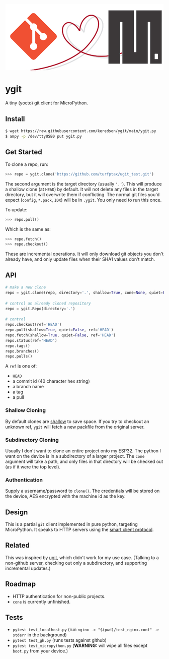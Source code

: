 ![header](misc/header.png)

# ygit
A tiny (yocto) git client for MicroPython.

## Install
```bash
$ wget https://raw.githubusercontent.com/keredson/ygit/main/ygit.py
$ ampy -p /dev/ttyUSB0 put ygit.py
```

## Get Started
To clone a repo, run:
```python
>>> repo = ygit.clone('https://github.com/turfptax/ugit_test.git')
```
The second argument is the target directory (usually `'.'`).  This will produce a shallow clone (at `HEAD`) by default.  It will not delete any files in the target directory, but it will overwrite them if conflicting.  The normal git files you'd expect (`config`, `*.pack`, `IDX`) will be in `.ygit`.  You only need to run this once.

To update:
```python
>>> repo.pull()
```
Which is the same as:
```python
>>> repo.fetch()
>>> repo.checkout()
```
These are incremental operations.  It will only download git objects you don't already have, and only update files when their SHA1 values don't match.

## API
```python
# make a new clone
repo = ygit.clone(repo, directory='.', shallow=True, cone=None, quiet=False, ref='HEAD', username=None, password=None)

# control an already cloned repository
repo = ygit.Repo(directory='.')

# control
repo.checkout(ref='HEAD')
repo.pull(shallow=True, quiet=False, ref='HEAD')
repo.fetch(shallow=True, quiet=False, ref='HEAD')
repo.status(ref='HEAD')
repo.tags()
repo.branches()
repo.pulls()
```
A `ref` is one of: 
- `HEAD`
- a commit id (40 character hex string)
- a branch name
- a tag
- a pull

### Shallow Cloning
By default clones are [shallow](https://github.blog/2020-12-21-get-up-to-speed-with-partial-clone-and-shallow-clone/) to
save space.  If you try to checkout an unknown ref, `ygit` will fetch a new packfile from the original server.


### Subdirectory Cloning
Usually I don't want to clone an entire project onto my ESP32.  The python I want on the device is in a subdirectory of a larger project.  The `cone` argument will take a path, and only files in that directory will be checked out (as if it were the top level).

### Authentication
Supply a username/password to `clone()`.  The credentials will be stored on the device, AES encrypted with the machine id as the key.

## Design
This is a partial `git` client implemented in pure python, targeting MicroPython.   It speaks to HTTP servers using the [smart client protocol](https://www.git-scm.com/docs/http-protocol).

## Related
This was inspired by [ugit](https://github.com/turfptax/ugit), which didn't work for my use case.  (Talking to a non-github server, checking out only a subdirectory, and supporting incremental updates.)

## Roadmap
- HTTP authentication for non-public projects.
- `cone` is currently unfinished.

## Tests
- `pytest test_localhost.py` (run `nginx -c "$(pwd)/test_nginx.conf" -e stderr` in the background)
- `pytest test_gh.py` (runs tests against github)
- `pytest test_micropython.py` (**WARNING:** will wipe all files except `boot.py` from your device.)
